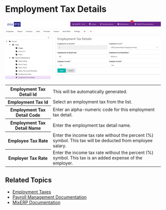 # Employment Tax Details

![Employment Tax Details](images/employment-tax-details.png)

<table class="ui padded compact attached small blue table">
    <tr>
        <th>
            Employment Tax Detail Id
        </th>
        <td>
            This will be automatically generated.
        </td>
    </tr>
    <tr>
        <th>
            Employment Tax Id
        </th>
        <td>
            Select an employment tax from the list.
        </td>
    </tr>
    <tr>
        <th>
            Employment Tax Detail Code
        </th>
        <td>
            Enter an alpha-numeric code for this employment tax detail.
        </td>
    </tr>
    <tr>
        <th>
            Employment Tax Detail Name
        </th>
        <td>
            Enter the employment tax detail name.
        </td>
    </tr>
    <tr>
        <th>Employee Tax Rate
        </th>
        <td>
            Enter the income tax rate without the percent (%) symbol.
            This tax will be deducted from employee salary.
        </td>
    </tr>
    <tr>
        <th>Employer Tax Rate
        </th>
        <td>
            Enter the income tax rate without the percent (%) symbol.
            This tax is an added expense of the employer.
        </td>
    </tr>
</table>

## Related Topics
* [Employment Taxes](employment-taxes.md)
* [Payroll Management Documentation](index.md)
* [MixERP Documentation](../index.md)
